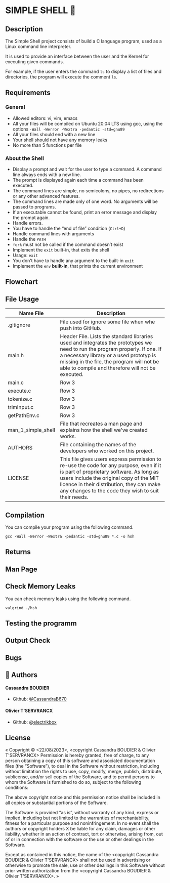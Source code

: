 # SIMPLE SHELL 👋

## Description

The Simple Shell project consists of build a C language program, used as a Linux command line interpreter.

It is used to provide an interface between the user and the Kernel for executing given commands.

For example, if the user enters the command `ls` to display a list of files and directories, the program will execute the comment `ls`.
## Requirements
### General

* Allowed editors: vi, vim, emacs
* All your files will be compiled on Ubuntu 20.04 LTS using gcc, using the options `-Wall -Werror -Wextra -pedantic -std=gnu89`
* All your files should end with a new line
* Your shell should not have any memory leaks
* No more than 5 functions per file

### About the Shell

* Display a prompt and wait for the user to type a command. A command line always ends with a new line.
* The prompt is displayed again each time a command has been executed.
* The command lines are simple, no semicolons, no pipes, no redirections or any other advanced features.
* The command lines are made only of one word. No arguments will be passed to programs.
* If an executable cannot be found, print an error message and display the prompt again.
* Handle errors.
* You have to handle the “end of file” condition (`Ctrl+D`)
* Handle command lines with arguments
* Handle the `PATH`
* `fork` must not be called if the command doesn’t exist
* Implement the `exit` built-in, that exits the shell
* Usage: `exit`
* You don’t have to handle any argument to the built-in `exit`
* Implement the `env` **built-in**, that prints the current environment

## Flowchart

## File Usage

| Name File | Description |
| -------- | -------- |
| .gitignore   | File used for ignore some file when whe push into GitHub.   |
| main.h   | Header File. Lists the standard libraries used and integrates the prototypes we need to run the program properly. If one. If a necessary library or a used prototyp is missing in the file, the program will not be able to compile and therefore will not be executed.    |
| main.c   | Row 3    |
| execute.c    | Row 3    |
| tokenize.c    | Row 3    |
| trimInput.c    | Row 3    |
| getPathEnv.c    | Row 3    |
| man_1_simple_shell    | File that recreates a man page and explains how the shell we've created works.    |
| AUTHORS   | File containing the names of the developers who worked on this project.    |
| LICENSE   | This file gives users express permission to re-use the code for any purpose, even if it is part of proprietary software. As long as users include the original copy of the MIT licence in their distribution, they can make any changes to the code they wish to suit their needs.    |

## Compilation

You can compile your program using the following command.

`gcc -Wall -Werror -Wextra -pedantic -std=gnu89 *.c -o hsh`
## Returns

## Man Page

## Check Memory Leaks

You can check memory leaks using the follewing command.

`valgrind ./hsh`

## Testing the programm

## Output Check
## Bugs

## 🙇 Authors
#### Cassandra BOUDIER
- Github: [@CassandraB670](https://github.com/CassandraB670)

#### Olivier T'SERVRANCX
- Github: [@electrikbox](https://github.com/electrikbox)
## License

« Copyright © <22/08/2023>, <copyright Cassandra BOUDIER & Olivier T'SERVRANCX> Permission is hereby granted, free of charge, to any person obtaining a copy of this software and associated documentation files (the “Software”), to deal in the Software without restriction, including without limitation the rights to use, copy, modify, merge, publish, distribute, sublicense, and/or sell copies of the Software, and to permit persons to whom the Software is furnished to do so, subject to the following conditions:

The above copyright notice and this permission notice shall be included in all copies or substantial portions of the Software.

The Software is provided “as is”, without warranty of any kind, express or implied, including but not limited to the warranties of merchantability, fitness for a particular purpose and noninfringement. In no event shall the authors or copyright holders X be liable for any claim, damages or other liability, whether in an action of contract, tort or otherwise, arising from, out of or in connection with the software or the use or other dealings in the Software.

Except as contained in this notice, the name of the <copyright Cassandra BOUDIER & Olivier T'SERVRANCX> shall not be used in advertising or otherwise to promote the sale, use or other dealings in this Software without prior written authorization from the <copyright Cassandra BOUDIER & Olivier T'SERVRANCX>. »
